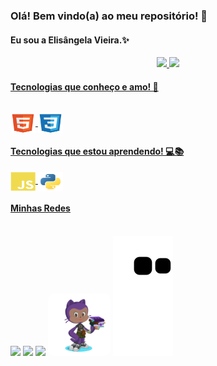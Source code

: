 ### Olá! Bem vindo(a) ao meu repositório! 🤩
#### Eu sou a Elisângela Vieira.✨

<div align="center">
  <a href="https://github.com/EllieVieira">
  <img height="180em" src="https://github-readme-stats.vercel.app/api?username=EllieVieira&show_icons=true&theme=nightowl&include_all_commits=true&count_private=true"/>
  <img height="180em" src="https://github-readme-stats.vercel.app/api/top-langs/?username=EllieVieira&layout=compact&langs_count=7&theme=nightowl"/>
</div>
  
  #### Tecnologias que conheço e amo! 💖
<div style="display: inline_block"><br>
  <img align="center" alt="Ellie-HTML" height="30" width="40" src="https://raw.githubusercontent.com/devicons/devicon/master/icons/html5/html5-original.svg">
  <img align="center" alt="Ellie-CSS" height="30" width="40" src="https://raw.githubusercontent.com/devicons/devicon/master/icons/css3/css3-original.svg">
  
  #### Tecnologias que estou aprendendo! 💻📚
  <img align="center" alt="Ellie-Js" height="30" width="40" src="https://raw.githubusercontent.com/devicons/devicon/master/icons/javascript/javascript-plain.svg">
  <img align="center" alt="Ellie-Python" height="30" width="40" src="https://raw.githubusercontent.com/devicons/devicon/master/icons/python/python-original.svg">
</div>
  
  #### Minhas Redes
<div style="display: inline_block"><br>
  <a href="https://www.linkedin.com/in/eelisangelavieira/" target="_blank"><img src="https://img.shields.io/badge/-LinkedIn-%230077B5?style=for-the-badge&logo=linkedin&logoColor=white" target="_blank"></a> 
  <a href="https://www.instagram.com/ellievieira_b/" target="_blank"><img src="https://img.shields.io/badge/-Instagram-%23E4405F?style=for-the-badge&logo=instagram&logoColor=white" target="_blank"></a>
  <a href="https://twitter.com/EllieVieira_B" target="_blank"><img src="https://img.shields.io/badge/Twitter-1DA1F2?style=for-the-badge&logo=twitter&logoColor=white" target="_blank"></a>
 <img src="https://github.com/EllieVieira/EllieVieira/blob/main/octocat.png?raw=true" alt="Octocat" width="100" style="border-radius: 10px;">

<picture>
  <source media="(prefers-color-scheme: dark)" srcset="https://raw.githubusercontent.com/EllieVieira/EllieVieira/output/github-contribution-grid-snake-dark.svg">
  <source media="(prefers-color-scheme: light)" srcset="https://raw.githubusercontent.com/EllieVieira/EllieVieira/output/github-contribution-grid-snake.svg">
  <img alt="github contribution grid snake animation" src="https://raw.githubusercontent.com/EllieVieira/EllieVieira/output/github-contribution-grid-snake.svg">
</picture>

</div>
